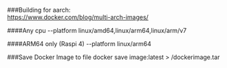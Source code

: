 ###Building for aarch:  
https://www.docker.com/blog/multi-arch-images/

####Any cpu
--platform linux/amd64,linux/arm64,linux/arm/v7

####ARM64 only (Raspi 4)
--platform linux/arm64


###Save Docker Image to file
docker save image:latest > <path>/dockerimage.tar
